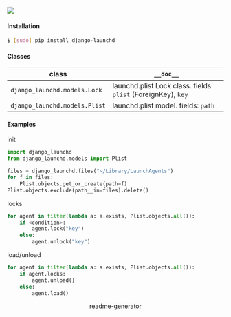 <!--
https://pypi.org/project/readme-generator/
-->

[![](https://img.shields.io/pypi/pyversions/django-launchd.svg?longCache=True)](https://pypi.org/project/django-launchd/)

#### Installation
```bash
$ [sudo] pip install django-launchd
```

#### Classes
class|`__doc__`
-|-
`django_launchd.models.Lock` |launchd.plist Lock class. fields: `plist` (ForeignKey), `key`
`django_launchd.models.Plist` |launchd.plist model. fields: `path`

#### Examples
init
```python
import django_launchd
from django_launchd.models import Plist

files = django_launchd.files("~/Library/LaunchAgents")
for f in files:
    Plist.objects.get_or_create(path=f)
Plist.objects.exclude(path__in=files).delete()
```

locks
```python
for agent in filter(lambda a: a.exists, Plist.objects.all()):
    if <condition>:
        agent.lock("key")
    else:
        agent.unlock("key")
```

load/unload
```python
for agent in filter(lambda a: a.exists, Plist.objects.all()):
    if agent.locks:
        agent.unload()
    else:
        agent.load()
```

<p align="center">
    <a href="https://pypi.org/project/readme-generator/">readme-generator</a>
</p>